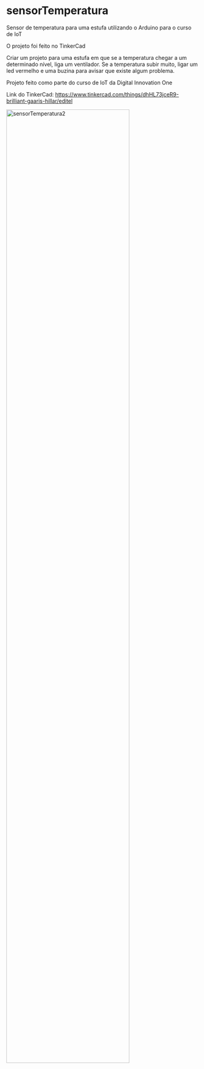 # sensorTemperatura
Sensor de temperatura para uma estufa utilizando o Arduino para o curso de IoT

O projeto foi feito no TinkerCad

Criar um projeto para uma estufa em que se a temperatura chegar a um determinado nível, liga um ventilador. Se a temperatura subir muito, ligar um led vermelho e uma buzina para avisar que existe algum problema.

Projeto feito como parte do curso de IoT da Digital Innovation One

Link do TinkerCad:
https://www.tinkercad.com/things/dhHL73jceR9-brilliant-gaaris-hillar/editel

<img width="80%" alt="sensorTemperatura2" src="https://user-images.githubusercontent.com/103445424/216981842-13077ec2-a444-4013-a5ff-417f4473dcd5.png">
